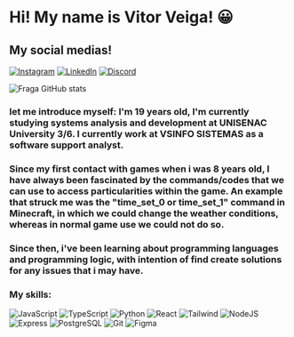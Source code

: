 
# Hi! My name is Vitor Veiga! 😀 
## My social medias! 

[![Instagram](https://img.shields.io/badge/-Instagram-%23E4405F?style=for-the-badge&logo=instagram&logoColor=white)](https://www.instagram.com/vidroxis/) 
[![LinkedIn](https://img.shields.io/badge/LinkedIn-0077B5?style=for-the-badge&logo=linkedin&logoColor=white)](https://www.linkedin.com/in/SEUUSERNAME/)
[![Discord](https://img.shields.io/badge/Discord-7289DA?style=for-the-badge&logo=discord&logoColor=white)](https://discord.com/channels/@SEUUSERNAME/)

![Fraga GitHub stats](https://github-readme-stats.vercel.app/api?username=devveiga&show_icons=true&theme=transparent)

### let me introduce myself: I'm 19 years old, I'm currently studying systems analysis and development at UNISENAC University 3/6. I currently work at VSINFO SISTEMAS as a software support analyst.

### Since my first contact with games when i was 8 years old, I have always been fascinated by the commands/codes that we can use to access particularities within the game. An example that struck me was the "time_set_0 or time_set_1" command in Minecraft, in which we could change the weather conditions, whereas in normal game use we could not do so.

### Since then, i've been learning about programming languages and programming logic, with intention of find create solutions for any issues that i may have.  

### My skills: 

![JavaScript](https://img.shields.io/badge/JavaScript-F7DF1E?style=for-the-badge&logo=javascript&logoColor=black)
![TypeScript](https://img.shields.io/badge/TypeScript-007ACC?style=for-the-badge&logo=typescript&logoColor=white)
![Python](https://img.shields.io/badge/python-3670A0?style=for-the-badge&logo=python&logoColor=ffdd54)
![React](https://img.shields.io/badge/React-20232A?style=for-the-badge&logo=react&logoColor=61DAFB)
![Tailwind](https://img.shields.io/badge/tailwindcss-%2338B2AC.svg?style=for-the-badge&logo=tailwind-css&logoColor=white)
![NodeJS](https://img.shields.io/badge/node.js-6DA55F?style=for-the-badge&logo=node.js&logoColor=white)
![Express](https://img.shields.io/badge/express.js-%23404d59.svg?style=for-the-badge&logo=express&logoColor=%2361DAFB)
![PostgreSQL](https://img.shields.io/badge/PostgreSQL-000?style=for-the-badge&logo=postgresql)
![Git](https://img.shields.io/badge/GIT-E44C30?style=for-the-badge&logo=git&logoColor=white)
![Figma](https://img.shields.io/badge/Figma-696969?style=for-the-badge&logo=figma&logoColor=figma)


